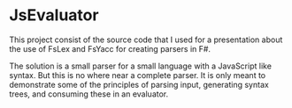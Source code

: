 JsEvaluator
===========

This project consist of the source code that I used for a presentation about
the use of FsLex and FsYacc for creating parsers in F#.

The solution is a small parser for a small language with a JavaScript like
syntax. But this is no where near a complete parser. It is only meant to
demonstrate some of the principles of parsing input, generating syntax trees,
and consuming these in an evaluator.
